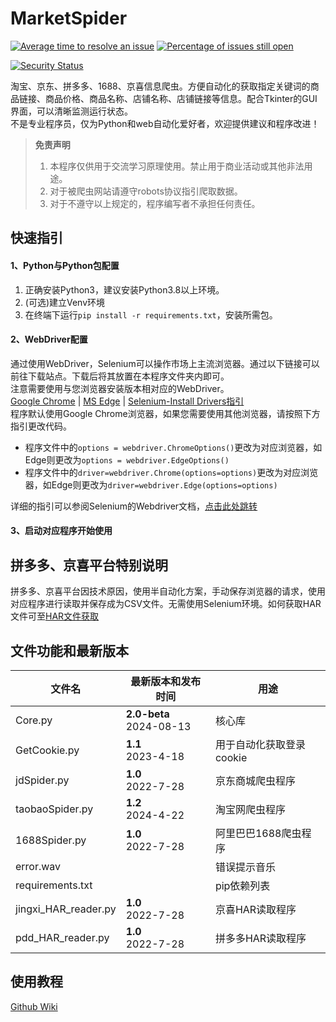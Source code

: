 # MarketSpider

[![Average time to resolve an issue](http://isitmaintained.com/badge/resolution/zhangjiancong/MarketSpider.svg)](http://isitmaintained.com/project/zhangjiancong/MarketSpider "Average time to resolve an issue")
[![Percentage of issues still open](http://isitmaintained.com/badge/open/zhangjiancong/MarketSpider.svg)](http://isitmaintained.com/project/zhangjiancong/MarketSpider "Percentage of issues still open")

[![Security Status](https://www.murphysec.com/platform3/v31/badge/1669190536986910720.svg)](https://www.murphysec.com/console/report/1669190536949161984/1669190536986910720)

淘宝、京东、拼多多、1688、京喜信息爬虫。方便自动化的获取指定关键词的商品链接、商品价格、商品名称、店铺名称、店铺链接等信息。配合Tkinter的GUI界面，可以清晰监测运行状态。  
不是专业程序员，仅为Python和web自动化爱好者，欢迎提供建议和程序改进！


> **免责声明**
> 1. 本程序仅供用于交流学习原理使用。禁止用于商业活动或其他非法用途。
> 2. 对于被爬虫网站请遵守robots协议指引爬取数据。
> 3. 对于不遵守以上规定的，程序编写者不承担任何责任。



## 快速指引

#### 1、Python与Python包配置

1. 正确安装Python3，建议安装Python3.8以上环境。
2. (可选)建立Venv环境
3. 在终端下运行`pip install -r requirements.txt`，安装所需包。

#### 2、WebDriver配置

通过使用WebDriver，Selenium可以操作市场上主流浏览器。通过以下链接可以前往下载站点。下载后将其放置在本程序文件夹内即可。  
注意需要使用与您浏览器安装版本相对应的WebDriver。  
[Google Chrome](https://chromedriver.chromium.org/downloads) |
[MS Edge](https://developer.microsoft.com/en-us/microsoft-edge/tools/webdriver/) |
[Selenium-Install Drivers指引](https://www.selenium.dev/documentation/webdriver/getting_started/install_drivers/)  
程序默认使用Google Chrome浏览器，如果您需要使用其他浏览器，请按照下方指引更改代码。

+ 程序文件中的`options = webdriver.ChromeOptions()`更改为对应浏览器，如Edge则更改为`options = webdriver.EdgeOptions()`
+ 程序文件中的`driver=webdriver.Chrome(options=options)`更改为对应浏览器，如Edge则更改为`driver=webdriver.Edge(options=options)`

详细的指引可以参阅Selenium的Webdriver文档，[点击此处跳转](https://www.selenium.dev/documentation/webdriver/getting_started/install_drivers/)
#### 3、启动对应程序开始使用

## 拼多多、京喜平台特别说明
拼多多、京喜平台因技术原因，使用半自动化方案，手动保存浏览器的请求，使用对应程序进行读取并保存成为CSV文件。无需使用Selenium环境。如何获取HAR文件可至[HAR文件获取](https://github.com/zhangjiancong/MarketSpider/wiki)

## 文件功能和最新版本
| 文件名                  | 最新版本和发布时间                    | 用途              |
|----------------------|------------------------------|-----------------|
| Core.py              | **2.0-beta** <br> 2024-08-13 | 核心库             |
| GetCookie.py         | **1.1** <br> 2023-4-18       | 用于自动化获取登录cookie |
| jdSpider.py          | **1.0** <br> 2022-7-28       | 京东商城爬虫程序        |
| taobaoSpider.py      | **1.2** <br> 2024-4-22       | 淘宝网爬虫程序         |
| 1688Spider.py        | **1.0** <br> 2022-7-28       | 阿里巴巴1688爬虫程序    |
| error.wav            |                              | 错误提示音乐          |
| requirements.txt     |                              | pip依赖列表         |
| jingxi_HAR_reader.py | **1.0** <br> 2022-7-28       | 京喜HAR读取程序       |
| pdd_HAR_reader.py    | **1.0** <br> 2022-7-28       | 拼多多HAR读取程序      |


## 使用教程
[Github Wiki](https://github.com/zhangjiancong/MarketSpider/wiki)
